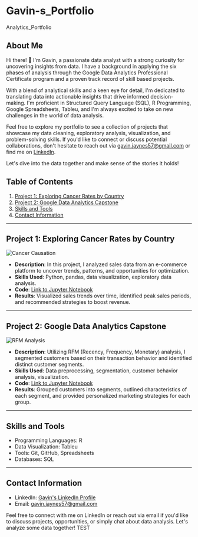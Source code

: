 # Gavin-s_Portfolio
Analytics_Portfolio

## About Me

Hi there! 👋 I'm Gavin, a passionate data analyst with a strong curiosity for uncovering insights from data. I have a background in applying the six phases of analysis through the Google Data Analytics Professional Certificate program and a proven track record of skill based projects.

With a blend of analytical skills and a keen eye for detail, I'm dedicated to translating data into actionable insights that drive informed decision-making. I'm proficient in Structured Query Language (SQL), R Programming, Google Spreadsheets, Tableu, and I'm always excited to take on new challenges in the world of data analysis.

Feel free to explore my portfolio to see a collection of projects that showcase my data cleaning, exploratory analysis, visualization, and problem-solving skills. If you'd like to connect or discuss potential collaborations, don't hesitate to reach out via gavin.jaynes57@gmail.com or find me on [LinkedIn](https://www.linkedin.com/in/gavin-jaynes-a58b3a213/).

Let's dive into the data together and make sense of the stories it holds!


## Table of Contents

1. [Project 1: Exploring Cancer Rates by Country](#project-1-exploring-cancer-rates-by-country)
2. [Project 2: Google Data Analytics Capstone](#project-2-google-data-analytics-capstone)
3. [Skills and Tools](#skills-and-tools)
4. [Contact Information](#contact-information)

---

## Project 1: Exploring Cancer Rates by Country

![Cancer Causation](https://github.com/gavin-jaynes/Gavin-s_Portfolio/assets/141529382/ccd2e76a-9cd7-4426-bd14-3b77342f3c96)


- **Description**: In this project, I analyzed sales data from an e-commerce platform to uncover trends, patterns, and opportunities for optimization.
- **Skills Used**: Python, pandas, data visualization, exploratory data analysis.
- **Code**: [Link to Jupyter Notebook](project-1/e-commerce-sales-analysis.ipynb)
- **Results**: Visualized sales trends over time, identified peak sales periods, and recommended strategies to boost revenue.

---

## Project 2: Google Data Analytics Capstone

![RFM Analysis](https://github.com/gavin-jaynes/Gavin-s_Portfolio/assets/141529382/6e2c956c-b9a7-4ce9-b79d-d7fb73bd9672)



- **Description**: Utilizing RFM (Recency, Frequency, Monetary) analysis, I segmented customers based on their transaction behavior and identified distinct customer segments.
- **Skills Used**: Data preprocessing, segmentation, customer behavior analysis, visualization.
- **Code**: [Link to Jupyter Notebook](project-2/customer-segmentation-rfm.ipynb)
- **Results**: Grouped customers into segments, outlined characteristics of each segment, and provided personalized marketing strategies for each group.

---

## Skills and Tools

- Programming Languages: R
- Data Visualization: Tableu
- Tools: Git, GitHub, Spreadsheets
- Databases: SQL

---

## Contact Information

- LinkedIn: [Gavin's LinkedIn Profile](https://www.linkedin.com/in/gavin-jaynes-a58b3a213/)
- Email: [gavin.jaynes57@gmail.com](mailto:gavin.jaynes57@gmail.com)

Feel free to connect with me on LinkedIn or reach out via email if you'd like to discuss projects, opportunities, or simply chat about data analysis. Let's analyze some data together! TEST


